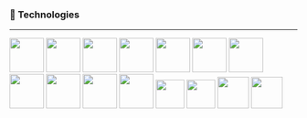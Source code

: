 <!--
**stknslyu/stknslyu** is a ✨ _special_ ✨ repository because its `README.md` (this file) appears on your GitHub profile.

Here are some ideas to get you started:

- 🔭 I’m currently working on ...
- 🌱 I’m currently learning ...
- 👯 I’m looking to collaborate on ...
- 🤔 I’m looking for help with ...
- 💬 Ask me about ...
- 📫 How to reach me: ...
- 😄 Pronouns: ...
- ⚡ Fun fact: ...
-->

### 🌱 Technologies
---
<img src="https://www.svgrepo.com/show/448236/linux.svg" width="60" height="60" /> <img src="https://www.svgrepo.com/show/452210/git.svg" width="60" height="60" /> <img src="https://www.svgrepo.com/show/378785/chrome-dev.svg" width="60" height="60" /> 
<img src="https://www.svgrepo.com/show/353478/bash-icon.svg" width="60" height="60" /> <img src="https://external-content.duckduckgo.com/iu/?u=https%3A%2F%2Fconnectoricons-prod.azureedge.net%2Freleases%2Fv1.0.1543%2F1.0.1543.2638%2Fredmine%2Ficon.png&f=1&nofb=1&ipt=344790fa5de21df356c01e0d80c26f71dc822704d5ad3961aeb27640a05cb907&ipo=images" width="60" height="60" /> <img src="https://www.svgrepo.com/show/331339/clickup.svg" width="60" height="60" /> <img src="https://www.svgrepo.com/show/448228/grafana.svg" width="60" height="60" /> <img src="https://external-content.duckduckgo.com/iu/?u=https%3A%2F%2Fcongdonglinux.com%2Fwp-content%2Fuploads%2F2020%2F11%2Fzabbix-logo.png&f=1&nofb=1&ipt=b6849f46614535624aee198b0d5af0b8046c82d2fbe9f82f30e86fc31e81eb50&ipo=images" width="60" height="60" /> <img src="https://www.svgrepo.com/show/448222/figma.svg" width="60" height="60" /> <img src="https://www.svgrepo.com/show/448266/aws.svg" width="60" height="60" /> <img src="https://www.svgrepo.com/show/448221/docker.svg" width="60" height="60" /> <img src="https://www.svgrepo.com/show/353935/jira.svg" width="50" height="50" /> <img src="https://www.svgrepo.com/show/373525/confluence.svg" width="50" height="50" /> <img src="https://www.svgrepo.com/show/439233/mysql.svg" width="55" height="55" /> <img src="https://www.svgrepo.com/show/374171/vscode.svg" width="55" height="55" />
